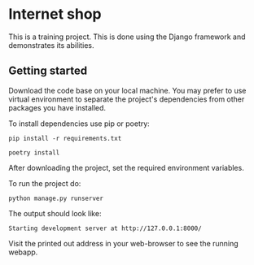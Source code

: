 # Internet shop
This is a training project. This is done using the Django framework and demonstrates its abilities. 

<h2>
  Getting started
</h2>

Download the code base on your local machine. You may prefer to use virtual environment to separate the project's dependencies from other packages you have installed.

To install dependencies use pip or poetry:

```
pip install -r requirements.txt
```
```
poetry install
```

After downloading the project, set the required environment variables.

To run the project do:
```
python manage.py runserver
```
The output should look like:
```
Starting development server at http://127.0.0.1:8000/
```
Visit the printed out address in your web-browser to see the running webapp.

